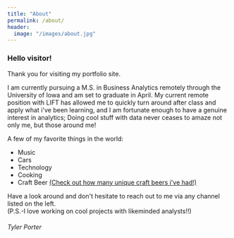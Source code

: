 ```yaml
---
title: "About"
permalink: /about/
header:
  image: "/images/about.jpg"
---
```


### Hello visitor!

Thank you for visiting my portfolio site.

I am currently pursuing a M.S. in Business Analytics remotely through the University of Iowa and am set to graduate in April.
My current remote position with LIFT has allowed me to quickly turn around after class and apply what i've been learning, and I am fortunate enough to have a genuine interest in analytics; Doing cool stuff with data never ceases to amaze not only me, but those around me!

A few of my favorite things in the world:
* Music
* Cars
* Technology
* Cooking
* Craft Beer [(Check out how many unique craft beers i've had!)](https://untappd.com/user/typo_19/beers)

Have a look around and don't hesitate to reach out to me via any channel listed on the left. <br />
(P.S.-I love working on cool projects with likeminded analysts!!)

###### Tyler Porter
